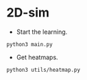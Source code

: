 # 2D-sim

- Start the learning.
```
python3 main.py
```

- Get heatmaps.
```
python3 utils/heatmap.py
```